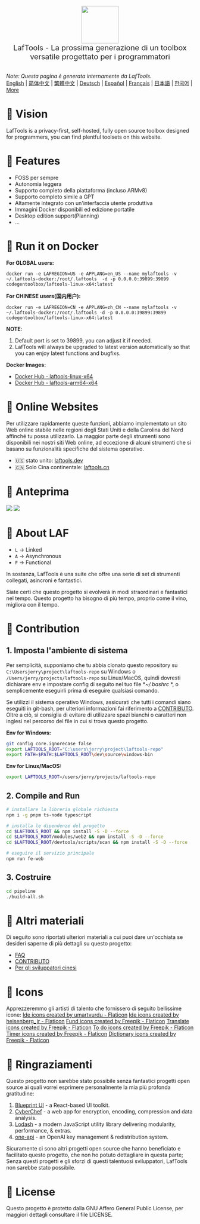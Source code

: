 <p align="center">
<img width="100" src="https://github.com/work7z/LafTools/blob/dev/modules/web2/public/static/icon.png?raw=true"></img>
<br>
<span style="font-size:20px">LafTools - La prossima generazione di un toolbox versatile progettato per i programmatori
</span>
<!-- <center>
<div style="text-align:center;">
<a target="_blank" href="http://cloud.laftools.cn">Anteprima della versione Insider di LafTools</a>
</div>
</center> -->
<br><br>
</p>

<i>Note: Questa pagina è generata internamente da LafTools.</i> <br/> [English](/docs/en_US/README.md)  |  [简体中文](/docs/zh_CN/README.md)  |  [繁體中文](/docs/zh_HK/README.md)  |  [Deutsch](/docs/de/README.md)  |  [Español](/docs/es/README.md)  |  [Français](/docs/fr/README.md)  |  [日本語](/docs/ja/README.md)  |  [한국어](/docs/ko/README.md) | [More](/docs/) <br/>

# 🔮 Vision

LafTools is a privacy-first, self-hosted, fully open source toolbox designed for programmers, you can find plentful toolsets on this website.

# 💌 Features

- FOSS per sempre
- Autonomia leggera
- Supporto completo della piattaforma (incluso ARMv8)
- Supporto completo simile a GPT
- Altamente integrato con un'interfaccia utente produttiva
- Immagini Docker disponibili ed edizione portatile
- Desktop edition support(Planning)
- ...

# 🚀 Run it on Docker

**For GLOBAL users:**

```
docker run -e LAFREGION=US -e APPLANG=en_US --name mylaftools -v ~/.laftools-docker:/root/.laftools  -d -p 0.0.0.0:39899:39899 codegentoolbox/laftools-linux-x64:latest
```

**For CHINESE users(国内用户):**

```
docker run -e LAFREGION=CN -e APPLANG=zh_CN --name mylaftools -v ~/.laftools-docker:/root/.laftools -d -p 0.0.0.0:39899:39899 codegentoolbox/laftools-linux-x64:latest
```

**NOTE**:

1. Default port is set to 39899, you can adjust it if needed.
2. LafTools will always be upgraded to latest version automatically so that you can enjoy latest functions and bugfixs.

**Docker Images:**

- [Docker Hub - laftools-linux-x64](https://hub.docker.com/r/codegentoolbox/laftools-linux-x64)
- [Docker Hub - laftools-arm64-x64](https://hub.docker.com/r/codegentoolbox/laftools-arm64-x64)

# 🔗 Online Websites

Per utilizzare rapidamente queste funzioni, abbiamo implementato un sito Web online stabile nelle regioni degli Stati Uniti e della Carolina del Nord affinché tu possa utilizzarlo. La maggior parte degli strumenti sono disponibili nei nostri siti Web online, ad eccezione di alcuni strumenti che si basano su funzionalità specifiche del sistema operativo.

- 🇺🇸 stato unito: [laftools.dev](https://laftools.dev)
- 🇨🇳 Solo Cina continentale: [laftools.cn](https://laftools.cn)

# 🌠 Anteprima

![](https://github.com/work7z/LafTools/blob/dev/devtools/images/portal-1.png?raw=true)
![](https://github.com/work7z/LafTools/blob/dev/devtools/images/preview-dark.png?raw=true)

# 📡 About LAF

- `L` -> Linked
- `A` -> Asynchronous
- `F` -> Functional

In sostanza, LafTools è una suite che offre una serie di set di strumenti collegati, asincroni e fantastici.

Siate certi che questo progetto si evolverà in modi straordinari e fantastici nel tempo. Questo progetto ha bisogno di più tempo, proprio come il vino, migliora con il tempo.

# 🌠 Contribution

## 1. Imposta l'ambiente di sistema

Per semplicità, supponiamo che tu abbia clonato questo repository su `C:\Usersjerry\project\laftools-repo` su Windows o `/Users/jerry/projects/laftools-repo` su Linux/MacOS, quindi dovresti dichiarare env e impostare config di seguito nel tuo file **~/.bashrc* *, o semplicemente eseguirli prima di eseguire qualsiasi comando.

Se utilizzi il sistema operativo Windows, assicurati che tutti i comandi siano eseguiti in git-bash, per ulteriori informazioni fai riferimento a [CONTRIBUTO](/docs/it/CONTRIBUTION.md). Oltre a ciò, si consiglia di evitare di utilizzare spazi bianchi o caratteri non inglesi nel percorso del file in cui si trova questo progetto.

**Env for Windows:**

```bash
git config core.ignorecase false
export LAFTOOLS_ROOT="C:\users\jerry\project\laftools-repo"
export PATH=$PATH:$LAFTOOLS_ROOT\dev\source\windows-bin
```

**Env for Linux/MacOS:**

```bash
export LAFTOOLS_ROOT=/users/jerry/projects/laftools-repo
```

## 2. Compile and Run

```bash
# installare la libreria globale richiesta
npm i -g pnpm ts-node typescript

# installa le dipendenze del progetto
cd $LAFTOOLS_ROOT && npm install -S -D --force
cd $LAFTOOLS_ROOT/modules/web2 && npm install -S -D --force
cd $LAFTOOLS_ROOT/devtools/scripts/scan && npm install -S -D --force

# eseguire il servizio principale
npm run fe-web

```

## 3. Costruire

```bash
cd pipeline
./build-all.sh
```

# 📑 Altri materiali

Di seguito sono riportati ulteriori materiali a cui puoi dare un'occhiata se desideri saperne di più dettagli su questo progetto:

- [FAQ](/docs/it/FAQ.md)
- [CONTRIBUTO](/docs/it/CONTRIBUTION.md)
- [Per gli sviluppatori cinesi](/devtools/notes/common/issues.md)

# 💐 Icons

Apprezzeremmo gli artisti di talento che fornissero di seguito bellissime icone:
<a href="https://www.flaticon.com/free-icons/ide" title="ide icons">Ide icons created by umartvurdu - Flaticon</a>
<a href="https://www.flaticon.com/free-icons/ide" title="ide icons">Ide icons created by heisenberg_jr - Flaticon</a>
<a href="https://www.flaticon.com/free-icons/fund" title="fund icons">Fund icons created by Freepik - Flaticon</a>
<a href="https://www.flaticon.com/free-icons/translate" title="translate icons">Translate icons created by Freepik - Flaticon</a>
<a href="https://www.flaticon.com/free-icons/to-do" title="to do icons">To do icons created by Freepik - Flaticon</a>
<a href="https://www.flaticon.com/free-icons/timer" title="timer icons">Timer icons created by Freepik - Flaticon</a>
<a href="https://www.flaticon.com/free-icons/dictionary" title="dictionary icons">Dictionary icons created by Freepik - Flaticon</a>

# 🙏 Ringraziamenti

Questo progetto non sarebbe stato possibile senza fantastici progetti open source ai quali vorrei esprimere personalmente la mia più profonda gratitudine:

1. [Blueprint UI](https://blueprintjs.com/) - a React-based UI toolkit.
1. [CyberChef](https://github.com/gchq/CyberChef/tree/master) - a web app for encryption, encoding, compression and data analysis.
1. [Lodash](https://github.com/lodash/lodash) - a modern JavaScript utility library delivering modularity, performance, & extras.
1. [one-api](https://github.com/songquanpeng/one-api) - an OpenAI key management & redistribution system.

Sicuramente ci sono altri progetti open source che hanno beneficiato e facilitato questo progetto, che non ho potuto dettagliare in questa parte; Senza questi progetti e gli sforzi di questi talentuosi sviluppatori, LafTools non sarebbe stato possibile.

# 🪪 License

Questo progetto è protetto dalla GNU Affero General Public License, per maggiori dettagli consultare il file LICENSE.
